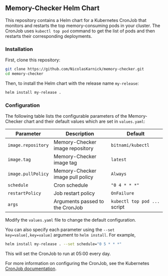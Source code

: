 ## Memory-Checker Helm Chart

This repository contains a Helm chart for a Kubernetes CronJob that monitors and restarts the top memory-consuming pods in your cluster. The CronJob uses `kubectl top pod` command to get the list of pods and then restarts their corresponding deployments.

### Installation

First, clone this repository:

```sh
git clone https://github.com/NicolasKarnick/memory-checker.git
cd memory-checker
```

Then, to install the Helm chart with the release name `my-release`:

```sh
helm install my-release .
```

### Configuration

The following table lists the configurable parameters of the Memory-Checker chart and their default values which are set in `values.yaml`:

| Parameter           | Description                                        | Default                          |
|---------------------|----------------------------------------------------|----------------------------------|
| `image.repository`  | Memory-Checker image repository                    | `bitnami/kubectl`                |
| `image.tag`         | Memory-Checker image tag                           | `latest`                         |
| `image.pullPolicy`  | Memory-Checker image pull policy                   | `Always`                         |
| `schedule`          | Cron schedule                                      | `"0 4 * * *"`                    |
| `restartPolicy`     | Job restart policy                                 | `OnFailure`                      |
| `args`              | Arguments passed to the CronJob                    | `kubectl top pod ...` script     |

Modify the `values.yaml` file to change the default configuration.

You can also specify each parameter using the `--set key=value[,key=value]` argument to `helm install`. For example,

```sh
helm install my-release . --set schedule="0 5 * * *"
```

This will set the CronJob to run at 05:00 every day.

For more information on configuring the CronJob, see the Kubernetes [CronJob documentation](https://kubernetes.io/docs/concepts/workloads/controllers/cron-jobs/).
